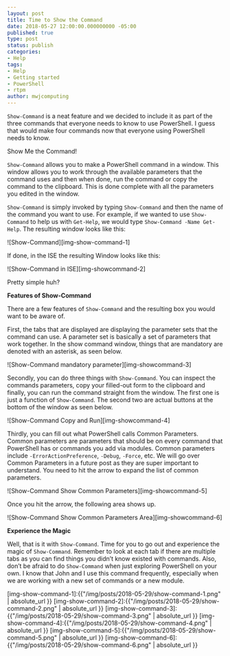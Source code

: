 ```yaml
---
layout: post
title: Time to Show the Command
date: 2018-05-27 12:00:00.000000000 -05:00
published: true
type: post
status: publish
categories:
- Help
tags:
- Help
- Getting started
- PowerShell
- rtpm
author: mwjcomputing
---
```


`Show-Command` is a neat feature and we decided to include it as part of the three commands that everyone needs to know to use PowerShell. I guess that would make four commands now that everyone using PowerShell needs to know.

Show Me the Command!

`Show-Command` allows you to make a PowerShell command in a window. This window allows you to work through the available parameters that the command uses and then when done, run the command or copy the command to the clipboard. This is done complete with all the parameters you edited in the window.

`Show-Command` is simply invoked by typing `Show-Command` and then the name of the command you want to use. For example, if we wanted to use `Show-Command` to help us with `Get-Help`, we would type `Show-Command -Name Get-Help`. The resulting window looks like this:

![Show-Command][img-show-command-1]

If done, in the ISE the resulting Window looks like this:

![Show-Command in ISE][img-showcommand-2]

Pretty simple huh?

**Features of Show-Command**

There are a few features of `Show-Command` and the resulting box you would want to be aware of.

First, the tabs that are displayed are displaying the parameter sets that the command can use. A parameter set is basically a set of parameters that work together. In the show command window, things that are mandatory are denoted with an asterisk, as seen below.

![Show-Command mandatory parameter][img-showcommand-3]

Secondly, you can do three things with `Show-Command`. You can inspect the commands parameters, copy your filled-out form to the clipboard and finally, you can run the command straight from the window. The first one is just a function of `Show-Command`. The second two are actual buttons at the bottom of the window as seen below.

![Show-Command Copy and Run][img-showcommand-4]

Thirdly, you can fill out what PowerShell calls Common Parameters. Common parameters are parameters that should be on every command that PowerShell has or commands you add via modules. Common parameters include `-ErrorActionPreference`, `-Debug`, `-Force`, etc. We will go over Common Parameters in a future post as they are super important to understand. You need to hit the arrow to expand the list of common parameters.

![Show-Command Show Common Parameters][img-showcommand-5]

Once you hit the arrow, the following area shows up.

![Show-Command Show Common Parameters Area][img-showcommand-6]

**Experience the Magic**

Well, that is it with `Show-Command`. Time for you to go out and experience the magic of `Show-Command`. Remember to look at each tab if there are multiple tabs as you can find things you didn’t know existed with commands. Also, don’t be afraid to do `Show-Command` when just exploring PowerShell on your own. I know that John and I use this command frequently, especially when we are working with a new set of commands or a new module.

[img-show-command-1]:{{"/img/posts/2018-05-29/show-command-1.png" | absolute_url }}
[img-show-command-2]:{{"/img/posts/2018-05-29/show-command-2.png" | absolute_url }}
[img-show-command-3]:{{"/img/posts/2018-05-29/show-command-3.png" | absolute_url }}
[img-show-command-4]:{{"/img/posts/2018-05-29/show-command-4.png" | absolute_url }}
[img-show-command-5]:{{"/img/posts/2018-05-29/show-command-5.png" | absolute_url }}
[img-show-command-6]:{{"/img/posts/2018-05-29/show-command-6.png" | absolute_url }}